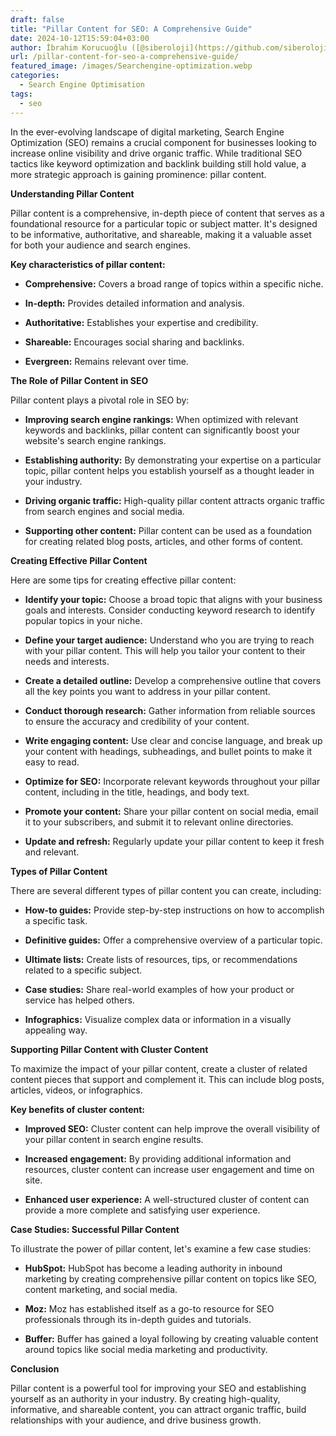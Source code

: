 ```yaml
---
draft: false
title: "Pillar Content for SEO: A Comprehensive Guide"
date: 2024-10-12T15:59:04+03:00
author: İbrahim Korucuoğlu ([@siberoloji](https://github.com/siberoloji))
url: /pillar-content-for-seo-a-comprehensive-guide/
featured_image: /images/Searchengine-optimization.webp
categories:
  - Search Engine Optimisation
tags:
  - seo
---
```



In the ever-evolving landscape of digital marketing, Search Engine Optimization (SEO) remains a crucial component for businesses looking to increase online visibility and drive organic traffic. While traditional SEO tactics like keyword optimization and backlink building still hold value, a more strategic approach is gaining prominence: pillar content.   



**Understanding Pillar Content**



Pillar content is a comprehensive, in-depth piece of content that serves as a foundational resource for a particular topic or subject matter. It's designed to be informative, authoritative, and shareable, making it a valuable asset for both your audience and search engines.



**Key characteristics of pillar content:**


* **Comprehensive:** Covers a broad range of topics within a specific niche.

* **In-depth:** Provides detailed information and analysis.

* **Authoritative:** Establishes your expertise and credibility.

* **Shareable:** Encourages social sharing and backlinks.

* **Evergreen:** Remains relevant over time.




**The Role of Pillar Content in SEO**



Pillar content plays a pivotal role in SEO by:


* **Improving search engine rankings:** When optimized with relevant keywords and backlinks, pillar content can significantly boost your website's search engine rankings.

* **Establishing authority:** By demonstrating your expertise on a particular topic, pillar content helps you establish yourself as a thought leader in your industry.

* **Driving organic traffic:** High-quality pillar content attracts organic traffic from search engines and social media.

* **Supporting other content:** Pillar content can be used as a foundation for creating related blog posts, articles, and other forms of content.




**Creating Effective Pillar Content**



Here are some tips for creating effective pillar content:


* **Identify your topic:** Choose a broad topic that aligns with your business goals and interests. Consider conducting keyword research to identify popular topics in your niche.

* **Define your target audience:** Understand who you are trying to reach with your pillar content. This will help you tailor your content to their needs and interests.

* **Create a detailed outline:** Develop a comprehensive outline that covers all the key points you want to address in your pillar content.

* **Conduct thorough research:** Gather information from reliable sources to ensure the accuracy and credibility of your content.

* **Write engaging content:** Use clear and concise language, and break up your content with headings, subheadings, and bullet points to make it easy to read.

* **Optimize for SEO:** Incorporate relevant keywords throughout your pillar content, including in the title, headings, and body text.

* **Promote your content:** Share your pillar content on social media, email it to your subscribers, and submit it to relevant online directories.

* **Update and refresh:** Regularly update your pillar content to keep it fresh and relevant.




**Types of Pillar Content**



There are several different types of pillar content you can create, including:


* **How-to guides:** Provide step-by-step instructions on how to accomplish a specific task.

* **Definitive guides:** Offer a comprehensive overview of a particular topic.

* **Ultimate lists:** Create lists of resources, tips, or recommendations related to a specific subject.

* **Case studies:** Share real-world examples of how your product or service has helped others.

* **Infographics:** Visualize complex data or information in a visually appealing way.




**Supporting Pillar Content with Cluster Content**



To maximize the impact of your pillar content, create a cluster of related content pieces that support and complement it. This can include blog posts, articles, videos, or infographics.



**Key benefits of cluster content:**


* **Improved SEO:** Cluster content can help improve the overall visibility of your pillar content in search engine results.

* **Increased engagement:** By providing additional information and resources, cluster content can increase user engagement and time on site.

* **Enhanced user experience:** A well-structured cluster of content can provide a more complete and satisfying user experience.




**Case Studies: Successful Pillar Content**



To illustrate the power of pillar content, let's examine a few case studies:


* **HubSpot:** HubSpot has become a leading authority in inbound marketing by creating comprehensive pillar content on topics like SEO, content marketing, and social media.

* **Moz:** Moz has established itself as a go-to resource for SEO professionals through its in-depth guides and tutorials.

* **Buffer:** Buffer has gained a loyal following by creating valuable content around topics like social media marketing and productivity.




**Conclusion**



Pillar content is a powerful tool for improving your SEO and establishing yourself as an authority in your industry. By creating high-quality, informative, and shareable content, you can attract organic traffic, build relationships with your audience, and drive business growth.
